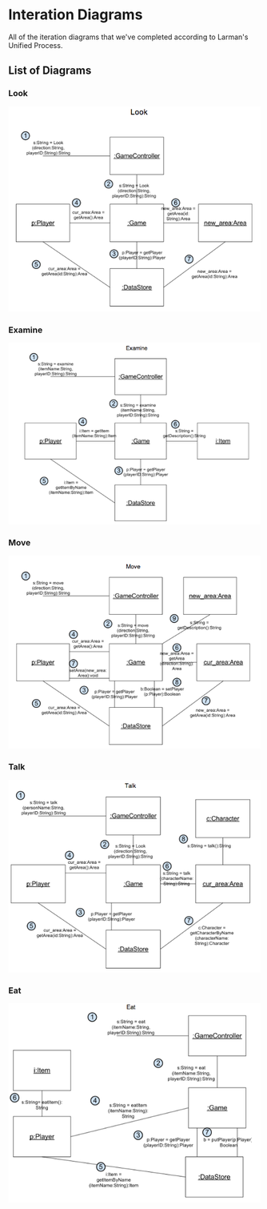 Interation Diagrams
===================

All of the iteration diagrams that we've completed according to Larman's Unified
Process.

## List of Diagrams

### Look
![Look](look.png)

### Examine
![Examine](examine.png)

### Move
![Move](move.png)

### Talk
![Talk](talk.png)

### Eat
![Eat](eat.png)
